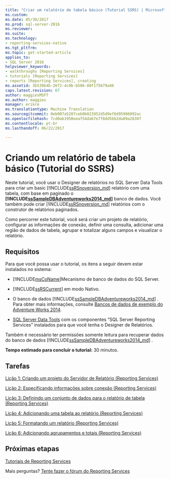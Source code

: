 ```yaml
---
title: "Criar um relatório de tabela básico (Tutorial SSRS) | Microsoft Docs"
ms.custom: 
ms.date: 05/30/2017
ms.prod: sql-server-2016
ms.reviewer: 
ms.suite: 
ms.technology:
- reporting-services-native
ms.tgt_pltfrm: 
ms.topic: get-started-article
applies_to:
- SQL Server 2016
helpviewer_keywords:
- walkthroughs [Reporting Services]
- tutorials [Reporting Services]
- reports [Reporting Services], creating
ms.assetid: 3b539b4b-26f2-4c0b-b506-80f175679a46
caps.latest.revision: 67
author: maggiesMSFT
ms.author: maggies
manager: erikre
ms.translationtype: Machine Translation
ms.sourcegitcommit: 0eb007a5207ceb0b023952d5d9ef6d95986092ac
ms.openlocfilehash: 7cd0ab1950eeaf54da67e7f8dd5bb2da89a26307
ms.contentlocale: pt-br
ms.lasthandoff: 06/22/2017

---
```


# <a name="create-a-basic-table-report-ssrs-tutorial"></a>Criando um relatório de tabela básico (Tutorial do SSRS)

Neste tutorial, você usar o Designer de relatórios no SQL Server Data Tools para criar um basic [!INCLUDE[ssRSnoversion_md](../includes/ssrsnoversion-md.md)] relatório com uma tabela, com base em paginado o  **[!INCLUDE[ssSampleDBAdventureworks2014_md](../includes/sssampledbadventureworks2014-md.md)]**  banco de dados. Você também pode criar [!INCLUDE[ssRSnoversion_md](../includes/ssrsnoversion-md.md)] relatórios com o construtor de relatórios paginados. 

Como percorrer este tutorial, você será criar um projeto de relatório, configurar as informações de conexão, definir uma consulta, adicionar uma região de dados de tabela, agrupar e totalizar alguns campos e visualizar o relatório.  
  
## <a name="requirements"></a>Requisitos  
Para que você possa usar o tutorial, os itens a seguir devem estar instalados no sistema:  
  
-   [!INCLUDE[msCoName](../includes/msconame-md.md)]Mecanismo de banco de dados do SQL Server.  
  
-   [!INCLUDE[ssRSCurrent](../includes/ssrscurrent-md.md)] em modo Nativo.  
  
-   O banco de dados [!INCLUDE[ssSampleDBAdventureworks2014_md](../includes/sssampledbadventureworks2014-md.md)] .  Para obter mais informações, consulte [Bancos de dados de exemplo do Adventure Works 2014](https://msftdbprodsamples.codeplex.com/releases/view/125550).  
  
 -   [SQL Server Data Tools](https://msdn.microsoft.com/library/mt204009.aspx) com os componentes “SQL Server Reporting Services” instalados para que você tenha o Designer de Relatórios.    
  
Também é necessário ter permissões somente leitura para recuperar dados do banco de dados [!INCLUDE[ssSampleDBAdventureworks2014_md](../includes/sssampledbadventureworks2014-md.md)] .

**Tempo estimado para concluir o tutorial:** 30 minutos.
  
## <a name="tasks"></a>Tarefas  
[Lição 1: Criando um projeto do Servidor de Relatório &#40;Reporting Services&#41;](../reporting-services/lesson-1-creating-a-report-server-project-reporting-services.md)  
  
[Lição 2: Especificando informações sobre conexão &#40;Reporting Services&#41;](../reporting-services/lesson-2-specifying-connection-information-reporting-services.md)  
  
[Lição 3: Definindo um conjunto de dados para o relatório de tabela &#40;Reporting Services&#41;](../reporting-services/lesson-3-defining-a-dataset-for-the-table-report-reporting-services.md)  
  
[Lição 4: Adicionando uma tabela ao relatório &#40;Reporting Services&#41;](../reporting-services/lesson-4-adding-a-table-to-the-report-reporting-services.md)  
  
[Lição 5: Formatando um relatório &#40;Reporting Services&#41;](../reporting-services/lesson-5-formatting-a-report-reporting-services.md)  
  
[Lição 6: Adicionando agrupamentos e totais &#40;Reporting Services&#41;](../reporting-services/lesson-6-adding-grouping-and-totals-reporting-services.md)  

## <a name="next-steps"></a>Próximas etapas

[Tutoriais de Reporting Services](../reporting-services/reporting-services-tutorials-ssrs.md)  

Mais perguntas? [Tente fazer o fórum do Reporting Services](http://go.microsoft.com/fwlink/?LinkId=620231)
